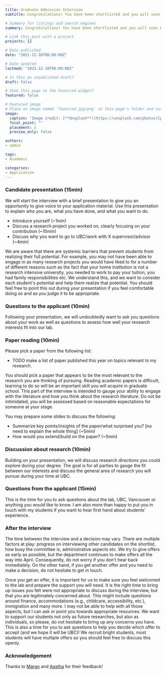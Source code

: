 ```yaml
---
title: Graduate Admission Interview
subtitle: Congratulations! You have been shortlisted and you will soon be interviewing.

# Summary for listings and search engines
summary: Congratulations! You have been shortlisted and you will soon be interviewing.

# Link this post with a project
projects: []

# Date published
date: "2021-12-10T00:00:00Z"

# Date updated
lastmod: "2021-12-10T00:00:00Z"

# Is this an unpublished draft?
draft: false

# Show this page in the Featured widget?
featured: false

# Featured image
# Place an image named `featured.jpg/png` in this page's folder and customize its options here.
image:
  caption: 'Image credit: [**Unsplash**](https://unsplash.com/photos/CpkOjOcXdUY)'
  focal_point: ""
  placement: 2
  preview_only: false

authors:
- admin

tags:
- Academic

categories:
- Application
---
```


### Candidate presentation (15min)

We will start the interview with a brief presentation to give you an opportunity to give voice to your application material.
Use this presentation to explain who you are, what you have done, and what you want to do.

- Introduce yourself (~1min)
- Discuss a research project you worked on, clearly focusing on your contribution (~10min)
- Discuss why you want to go to UBC/work with X supervisor/advisor (~4min)

We are aware that there are systemic barriers that prevent students from realizing their full potential.
For example, you may not have been able to engage in as many research projects you would have liked to for a number of different reasons such as the fact that your home institution is not a research intensive university, you needed to work to pay your tuition, you had family responsibilities etc.
We understand this, and we want to consider each student's potential and help them realize that potential.
You should feel free to point this out during your presentation if you feel comfortable doing so and as you judge it to be appropriate.

### Questions to the applicant (10min)

Following your presentation, we will undoubtedly want to ask you questions about your work as well as questions to assess how well your research interests fit into our lab.

### Paper reading (10min)

Please pick a paper from the following list:
- TODO make a list of paper published this year on topics relevant to my research.

You should pick a paper that appears to be the most relevant to the research you are thinking of pursuing.
Reading academic papers is difficult; learning to do so will be an important skill you will acquire in graduate school.
This part of the interview is intended to gauge your ability to engage with the literature and how you think about the research literature.
Do not be intimidated, you will be assessed based on reasonable expectations for someone at your stage.

You may prepare some slides to discuss the following:
- Summarize key points/insights of the paper/what surprised you? [no need to explain the whole thing] (~5min)
- How would you extend/build on the paper? (~5min)

### Discussion about research (10min)

Building on your presentation, we will discuss research directions you could explore during your degree.
The goal is for all parties to gauge the fit between our interests and discuss the general area of research you will pursue during your time at UBC.

### Questions from the applicant (15min)

This is the time for you to ask questions about the lab, UBC, Vancouver or anything you would like to know.
I am also more than happy to put you in touch with my students if you want to hear first hand about students' experience.

### After the interview

The time between the interview and a decision may vary.
There are multiple factors at play: progress on interviewing other candidates on the shortlist, how busy the committee is, administrative aspects etc.
We try to give offers as early as possible, but the department continues to make offers all the way into April.
Consequently, do not worry if you don't hear back immediately.
On the other hand, if you get another offer and you need to make a decision, do not hesitate to get in touch.

Once you get an offer, it is important for us to make sure you feel welcomed to the lab and prepare the support you will need.
It is the right time to bring up issues you felt were not appropriate to discuss during the interview, but that you are legitimately concerned about.
This might include questions around finance, accommodations (e.g., childcare, accessibility, etc.), immigration and many more.
I may not be able to help with all those aspects, but I can ask or point you towards appropriate resources.
We want to support our students not only as future researches, but also as individuals, so please, do not hesitate to bring up any concerns you have.
This is also a time for you to ask questions to help you decide which offer to accept (and we hope it will be UBC)!
We recruit bright students, most students will have multiple offers so you should feel free to discuss this openly.

### Acknowledgement

Thanks to [Margo](https://www.seltzer.com/margo/) and [Aastha](https://aasthakm.github.io/) for their feedback!
